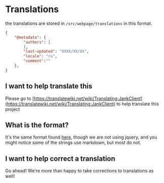 # Translations
the translations are stored in `/src/webpage/translations` in this format.
```json
{
	"@metadata": {
		"authors": [
		],
		"last-updated": "XXXX/XX/XX",
		"locale": "ru",
		"comment":""
	},
}
```

## I want to help translate this
Please go to [https://translatewiki.net/wiki/Translating:JankClient](https://translatewiki.net/wiki/Translating:JankClient) to help translate this project
## What is the format?
It's the same format found [here](https://github.com/wikimedia/jquery.i18n#message-file-format), though we are not using jquery, and you might notice some of the strings use markdown, but most do not.

## I want to help correct a translation
Go ahead! We're more than happy to take corrections to translations as well!
